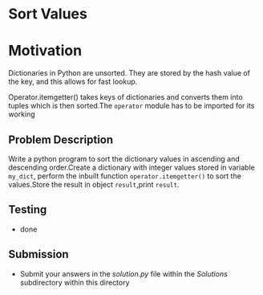 # Sort Values 

# Motivation
Dictionaries in Python are unsorted. They are stored by the hash value of the key, and this allows for fast lookup.

Operator.itemgetter() takes keys of dictionaries and converts them into tuples which is then sorted.The `operator` module has to be imported for its working

## Problem Description 
Write a python program to sort the dictionary values in ascending and descending order.Create a dictionary with integer values stored in variable `my_dict`, perform the inbuilt function `operator.itemgetter()` to sort the values.Store the result in object `result`,print `result`.

## Testing
* done

## Submission
* Submit your answers in the *solution.py* file within the *Solutions* subdirectory within this directory
